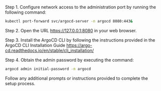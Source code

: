 Step 1. Configure network access to the administration port by running the following command:

```bash
kubectl port-forward svc/argocd-server -n argocd 8080:443&
```

Step 2. Open the URL https://127.0.0.1:8080 in your web browser.

Step 3. Install the ArgoCD CLI by following the instructions provided in the ArgoCD CLI Installation Guide https://argo-cd.readthedocs.io/en/stable/cli_installation/

Step 4. Obtain the admin password by executing the command:

```bash
argocd admin initial-password -n argocd
```
Follow any additional prompts or instructions provided to complete the setup process.

